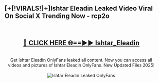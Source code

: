 <h2>[+[!VIRALS!]+]Ishtar Eleadin Leaked Video Viral On Social X Trending Now - rcp2o</h2>
<br>
<div align="center">
<h2><a href="https://libra.edu.pl?Ishtar_Eleadin" rel="nofollow">🔴 CLICK HERE 🌐==►► Ishtar_Eleadin</a></h2>
<br>
Get Ishtar Eleadin OnlyFans leaked all content. Now you can access all videos and pictures of Ishtar Eleadin OnlyFans. New Updated Files 2025!
<br>
<br>
<a href="https://libra.edu.pl?Ishtar_Eleadin" rel="nofollow" data-target="animated-image.originalLink"><img src="https://i.ibb.co.com/WyWwxjT/player-gif2.gif" alt="Ishtar Eleadin Leaked OnlyFans" style="max-width: 100%; display: inline-block;" data-target="animated-image.originalImage"></a>
</div>
<br>